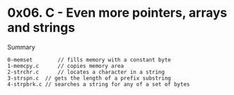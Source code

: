 # 0x06. C - Even more pointers, arrays and strings

Summary
```
0-memset        // fills memory with a constant byte
1-memcpy.c      // copies memory area
2-strchr.c      // locates a character in a string
3-strspn.c	// gets the length of a prefix substring
4-strpbrk.c	// searches a string for any of a set of bytes
```
